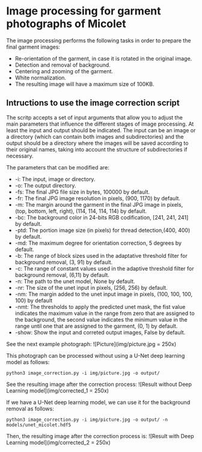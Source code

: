 # Image processing for garment photographs of Micolet

The image processing performs the following tasks in order to prepare the final garment images:

* Re-orientation of the garment, in case it is rotated in the original image.
* Detection and removal of background.
* Centering and zooming of the garment.
* White normalization.
* The resulting image will have a maximum size of 100KB.

## Intructions to use the image correction script

The scritp accepts a set of input arguments that allow you to adjust the main parameters that influence the different stages of image processing.
At least the input and output should be indicated. The input can be an image or a directory (which can contain both images and subdirectories) 
and the output should be a directory where the images will be saved according to their original names, taking into account the structure of subdirectories if necessary.

The parameters that can be modified are:
- -i: The input, image or directory.
- -o: The output directory.
- -fs: The final JPG file size in bytes, 100000 by default.
- -fr: The final JPG image resolution in pixels, (900, 1170) by default.
- -m: The margin around the garment in the final JPG image in pixels, (top, bottom, left, right), (114, 114, 114, 114) by default.
- -bc: The background color in 24-bits RGB codification, [241, 241, 241] by default.
- -ptd: The portion image size (in pixels) for thread detection,(400, 400) by default.
- -md: The maximum degree for orientation correction, 5 degrees by default.
- -b: The range of block sizes used in the adaptative threshold filter for background removal, (3, 91) by default.
- -c: The range of constant values used in the adaptive threshold filter for background removal, (6,11) by default.
- -n: The path to the unet model, None by default.
- -nr: The size of the unet input in pixels, (256, 256) by default.
- -nm: The margin added to the unet input image in pixels, (100, 100, 100, 100) by default
- -nmt: The thresholds to apply the predicted unet mask, the fist value indicates the maximum value in the range from zero that are assigned to the background, 
the second value indicates the minimum value in the range until one that are assigned to the garment, (0, 1) by default.
- -show: Show the input and correted output images, False by default.

See the next example photograph:
![Picture](img/picture.jpg = 250x)

This photograph can be processed without using a U-Net deep learning model as follows:
```console
python3 image_correction.py -i img/picture.jpg -o output/
```
See the resulting image after the correction process:
![Result without Deep Learning model](img/corrected_1 = 250x)


If we have a U-Net deep learning model, we can use it for the background removal as follows:
```console
python3 image_correction.py -i img/picture.jpg -o output/ -n models/unet_micolet.hdf5
```
Then, the resulting image after the correction process is:
![Result with Deep Learning model](img/corrected_2 = 250x)

